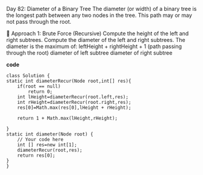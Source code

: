 Day 82: Diameter of a Binary Tree
The diameter (or width) of a binary tree is the longest path between any two nodes in the tree. This path may or may not pass through the root.

🔹 Approach 1: Brute Force (Recursive)
Compute the height of the left and right subtrees.
Compute the diameter of the left and right subtrees.
The diameter is the maximum of:
leftHeight + rightHeight + 1 (path passing through the root)
diameter of left subtree
diameter of right subtree


**code**

    class Solution {
    static int diameterRecur(Node root,int[] res){
        if(root == null)
            return 0;
        int lHeight=diameterRecur(root.left,res);
        int rHeight=diameterRecur(root.right,res);
        res[0]=Math.max(res[0],lHeight + rHeight);
        
        return 1 + Math.max(lHeight,rHeight);
        
    }
    static int diameter(Node root) {
        // Your code here
        int [] res=new int[1];
        diameterRecur(root,res);
        return res[0];
    }
    }
